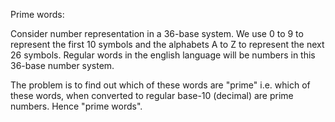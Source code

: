 Prime words:

Consider number representation in a 36-base system. We use 0 to 9 to 
represent the first 10 symbols and the alphabets A to Z to represent the 
next 26 symbols. Regular words in the english language will be numbers in 
this 36-base number system. 

The problem is to find out which of these words are "prime" i.e. which of 
these words, when converted to regular base-10 (decimal) are prime numbers. 
Hence "prime words".
